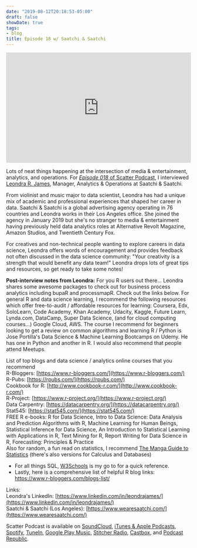 ```yaml
---
date: "2019-08-12T20:18:53-05:00"
draft: false
showDate: true
tags:
- blog
title: Episode 18 w/ Saatchi & Saatchi
---
```


<iframe width="100%" height="300" scrolling="no" frameborder="no" allow="autoplay" src="https://w.soundcloud.com/player/?url=https%3A//api.soundcloud.com/tracks/658288223&color=%23ff5500&auto_play=false&hide_related=false&show_comments=true&show_user=true&show_reposts=false&show_teaser=true&visual=true"></iframe>
<br/>

Lots of neat things happening at the intersection of media & entertainment, analytics, and operations. For [_Episode 018_ of Scatter Podcast](https://soundcloud.com/scatterpodcast/episode-018), I interviewed [Leondra R. James](https://www.linkedin.com/in/leondrajames/), Manager, Analytics & Operations at Saatchi & Saatchi.

From violinist and music major to data scientist, Leondra has had a unique mix of academic and professional experiences that shaped her career in data. Saatchi & Saatchi is a global advertising agency operating in 76 countries and Leondra works in their Los Angeles office. She joined the agency in January 2019 but she's no stranger to media & entertainment having previously held data analytics roles at Alternative Revolt Magazine, Amazon Studios, and Twentieth Century Fox.

For creatives and non-technical people wanting to explore careers in data science, Leondra offers words of encouragement and provides feedback not often discussed in the data science community: "Your creativity is a strength that would benefit any data team!" Leondra drops lots of great tips and resources, so get ready to take some notes!

**Post-interview notes from Leondra:**
For you R users out there... Leondra shares some awesome packages to check out for business process analytics including bupaR and processmapR. Check out the links below. For general R and data science learning, I recommend the following resources which offer free-to-audit / affordable resources for learning: Coursera, Edx, SoloLearn, Code Academy, Khan Academy, Udacity, Kaggle, Future Learn, Lynda.com, DataCamp, Super Data Science, (and for cloud computing courses...) Google Cloud, AWS. The course I recommend for beginners looking to get a review on common algorithms and learning R / Python is Jose Portilla's Data Science & Machine Learning Bootcamps on Udemy. He has one in Python and another in R. I would also recommend that people attend Meetups.

List of top blogs and data science / analytics online courses that you recommend
<br/>R-Bloggers: [https://www.r-bloggers.com/](https://www.r-bloggers.com/)
<br/>R-Pubs: [https://rpubs.com/](https://rpubs.com/)
<br/>Cookbook for R: [http://www.cookbook-r.com/](http://www.cookbook-r.com/)
<br/>R-Project: [https://www.r-project.org/](https://www.r-project.org/)
<br/>Data Carpentry: [https://datacarpentry.org/](https://datacarpentry.org/)
<br/>Stat545: [https://stat545.com/](https://stat545.com/)
<br/>FREE R e-books: R for Data Science, Intro to Data Science: Data Analysis and Prediction Algorithms with R, Machine Learning for Human Beings, Statistical Inference for Data Science, An Introduction to Statistical Learning with Applications in R, Text Mining for R, Report Writing for Data Science in R, Forecasting: Principles & Practice
<br/>Also for random, a fun read on statistics, I recommend [The Manga Guide to Statistics](https://nostarch.com/download/manga_statistics_sample.pdf) (there's also versions for Calculus and Databases)
- For all things SQL, [W3Schools](https://www.w3schools.com/sql/default.asp) is my go to for a quick reference.
- Lastly, here is a comprehensive list of helpful R blog links: https://www.r-bloggers.com/blogs-list/

Links:
<br/>Leondra's LinkedIn: [https://www.linkedin.com/in/leondrajames/](https://www.linkedin.com/in/leondrajames/)
<br/>Saatchi & Saatchi (Los Angeles): [https://www.wearesaatchi.com/](https://www.wearesaatchi.com/)

Scatter Podcast is available on [SoundCloud](https://soundcloud.com/scatterpodcast), [iTunes & Apple Podcasts](https://podcasts.apple.com/us/podcast/scatter-podcast/id1458544194), [Spotify](https://open.spotify.com/show/64UpJwByrdsrLSYObuEeHx?si=n_UlBzrYQv6ptBjeXfSOsw), [TuneIn](https://tunein.com/podcasts/Business--Economics-Podcasts/Scatter-Podcast-p1216105/), [Google Play Music](https://playmusic.app.goo.gl/?ibi=com.google.PlayMusic&isi=691797987&ius=googleplaymusic&apn=com.google.android.music&link=https://play.google.com/music/m/Iqayzaqkmvhu5op3yehzbj5bus4?t%3DScatter_Podcast%26pcampaignid%3DMKT-na-all-co-pr-mu-pod-16), [Stitcher Radio](https://www.stitcher.com/podcast/scatter-podcast/httpssoundcloudcomscatterpodcast), [Castbox](https://castbox.fm/channel/id2083174), and [Podcast Republic](https://www.podcastrepublic.net/podcast/1458544194).